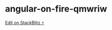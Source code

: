 # angular-on-fire-qmwriw

[Edit on StackBlitz ⚡️](https://stackblitz.com/edit/angular-on-fire-qmwriw)